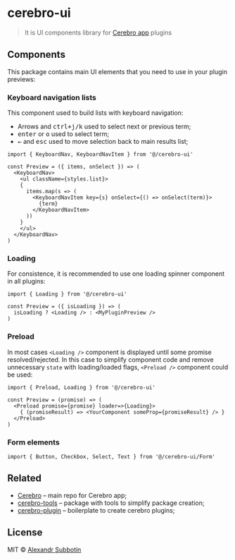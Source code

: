 # cerebro-ui

> It is UI components library for [Cerebro app](http://www.cerebroapp.com) plugins

## Components

This package contains main UI elements that you need to use in your plugin previews:

### Keyboard navigation lists

This component used to build lists with keyboard navigation:

- Arrows and <kbd>ctrl+j/k</kbd> used to select next or previous term;
- <kbd>enter</kbd> or <kbd>o</kbd> used to select term;
- <kbd>←</kbd> and <kbd>esc</kbd> used to move selection back to main results list;

```
import { KeyboardNav, KeyboardNavItem } from '@/cerebro-ui'

const Preview = ({ items, onSelect }) => (
  <KeyboardNav>
    <ul className={styles.list}>
    {
      items.map(s => (
        <KeyboardNavItem key={s} onSelect={() => onSelect(term)}>
          {term}
        </KeyboardNavItem>
      ))
    }
    </ul>
  </KeyboardNav>
)

```

### Loading

For consistence, it is recommended to use one loading spinner component in all plugins:

```
import { Loading } from '@/cerebro-ui'

const Preview = ({ isLoading }) => (
  isLoading ? <Loading /> : <MyPluginPreview />
)

```

### Preload

In most cases `<Loading />` component is displayed until some promise resolved/rejected. In this case to simplify component code and remove unnecessary `state` with loading/loaded flags, `<Preload />` component could be used:

```
import { Preload, Loading } from '@/cerebro-ui'

const Preview = (promise) => (
  <Preload promise={promise} loader=>{Loading}>
    { (promiseResult) => <YourComponent someProp={promiseResult} /> }
  </Preload>
)

```

### Form elements

```
import { Button, Checkbox, Select, Text } from '@/cerebro-ui/Form'
```

## Related

- [Cerebro](http://github.com/KELiON/cerebro) – main repo for Cerebro app;
- [cerebro-tools](http://github.com/KELiON/cerebro-tools) – package with tools to simplify package creation;
- [cerebro-plugin](http://github.com/KELiON/cerebro-tools) – boilerplate to create cerebro plugins;

## License

MIT © [Alexandr Subbotin](http://asubbotin.ru)
